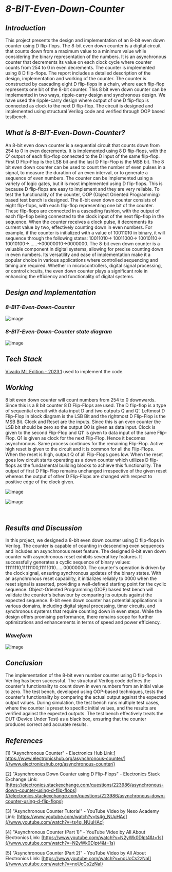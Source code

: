 # ***8-BIT-Even-Down-Counter***
## ***Introduction***
This project presents the design and implementation of an 8-bit even down counter using D flip-flops. The 8-bit even down counter is a digital circuit that counts down from a maximum value to a minimum value while considering the binary representation of the numbers. It is an asynchronous counter that decrements its value on each clock cycle where counter counts from 254 to 0 in even decrements. The counter is implemented using 8 D flip-flops. The report includes a detailed description of the design, implementation and working of the counter. The counter is constructed by cascading eight D flip-flops in a chain, where each flip-flop represents one bit of the 8-bit counter. This 8 bit even down counter can be implemented in two ways, ripple-carry design and synchronous design. We have used the ripple-carry design where output of one  D flip-flop is connected as clock to the next D flip-flop. The circuit is designed and implemented using structural Verilog code and verified through OOP based testbench.

## ***What is 8-BIT-Even-Down-Counter?***
 An 8-bit even down counter is a sequential circuit that counts down from 254 to 0 in even decrements. It is implemented using 8 D flip-flops, with the Q’ output of each flip-flop connected to the D input of the same flip-flop. First D Flip-Flop is the LSB bit and the last D Flip-Flop is the MSB bit. The 8 bit even down counter can be used to count the number of even pulses in a signal, to measure the duration of an even interval, or to generate a sequence of even numbers. The counter can be implemented using a variety of logic gates, but it is most implemented using D flip-flops. This is because D flip-flops are easy to implement and they are very reliable. 
To test the functionality of the counter, OOP (Object Oriented Programming) based test bench is designed. The 8-bit even down counter consists of eight flip-flops, with each flip-flop representing one bit of the counter. These flip-flops are connected in a cascading fashion, with the output of each flip-flop being connected to the clock input of the next flip-flop in the sequence. When the counter receives a clock pulse, it decrements its current value by two, effectively counting down in even numbers. For example, if the counter is initialized with a value of 10011010 in binary, it will sequence through the following states: 10011010→ 10011000→ 10010110→ 10010100→......→00000010→0000000.
The 8-bit even down counter is a valuable component in digital systems, allowing for precise counting down in even numbers. Its versatility and ease of implementation make it a popular choice in various applications where controlled sequencing and timing are required. Whether in microcontrollers, digital signal processing, or control circuits, the even down counter plays a significant role in enhancing the efficiency and functionality of digital systems.


## ***Design and Implementation***
### ***8-BIT-Even-Down-Counter*** ###
![image](https://github.com/tusharshenoy/8-BIT-Even-Down-Counter/assets/107348474/896958ce-192b-43ae-b04f-bdd0b448c5e4)
<br>

### ***8-BIT-Even-Down-Counter state diagram*** ###
![image](https://github.com/tusharshenoy/8-BIT-Even-Down-Counter/assets/107348474/63b31d6a-9b82-46c5-8d9c-8847388a6f48)


## ***Tech Stack***
[Vivado ML Edition - 2023.1](https://www.xilinx.com/support/download/index.html/content/xilinx/en/downloadNav/vivado-design-tools/2023-1.html) used to implement the code.

## ***Working***

8 bit even down counter will count numbers from 254 to 0 downwards. Since this is a 8 bit counter 8 D Flip-Flops are used. The D flip-flop is a type of sequential circuit with data input D and two outputs Q and Q’. Leftmost D Flip-Flop in block diagram is the LSB Bit and the rightmost D Flip-Flop is the MSB Bit. Clock and Reset are the inputs. Since this is an even counter the LSB bit should be zero so the output Q0 is given as data input. Clock is given to the second Flip-Flop and Q1’ is given to data input of the same Flip-Flop. Q1 is given as clock for the next Flip-Flop. Hence it becomes asynchronous. Same process continues for the remaining Flip-Flop. Active high reset is given to the circuit and it is common for all the Flip-Flops. When the reset is high, output Q of all Flip-Flops goes low. When the reset goes low circuit starts operating as a down counter which utilizes D flip-flops as the fundamental building blocks to achieve this functionality. The output of first D Flip-Flop remains unchanged irrespective of the given reset whereas the output of other D Flip-Flops are changed with respect to positive edge of the clock given.


![image](https://github.com/tusharshenoy/4-BIT-Johnson-Counter/assets/107348474/e6b54667-ae5f-41c6-afa3-34fde4f3ff9e)

![image](https://github.com/tusharshenoy/8-BIT-Even-Down-Counter/assets/107348474/c33511cc-17e1-4fcb-a6a7-9a16da4c592b)


<br>

##	***Results and Discussion*** ##

In this project, we designed a 8-bit even down counter using D flip-flops in Verilog. The counter is capable of counting in descending even sequences and includes an asynchronous reset feature. The designed 8-bit even down counter with asynchronous reset exhibits several key features. It successfully generates a cyclic sequence of binary values: 11111110,11111100,11111010......00000000. The counter's operation is driven by the clock signal, ensuring synchronous updates of the binary states. With an asynchronous reset capability, it initializes reliably to 0000 when the reset signal is asserted, providing a well-defined starting point for the cyclic sequence. Object-Oriented Programming (OOP) based test bench will validate the counter's behaviour by comparing its outputs against the expected sequence. 8-bit even down counter has potential applications in various domains, including digital signal processing, timer circuits, and synchronous systems that require counting down in even steps. While the design offers promising performance, there remains scope for further optimizations and enhancements in terms of speed and power efficiency.


### ***Waveform*** ###
![image](https://github.com/tusharshenoy/8-BIT-Even-Down-Counter/assets/107348474/6a525b36-ea0f-45f0-8cc4-2ab5b4508126)




##	***Conclusion*** ##

The implementation of the 8-bit even number counter using D flip-flops in Verilog has been successful. The structural Verilog code defines the counter's functionality to count down in even numbers from an initial value to zero. The test bench, developed using OOP-based techniques, tests the counter's functionality by comparing the actual output against the expected output values. During simulation, the test bench runs multiple test cases, where the counter is preset to specific initial values, and the results are verified against the expected outputs. The test bench effectively treats the DUT (Device Under Test) as a black box, ensuring that the counter produces correct and accurate results.

##	***References*** ##
[1] "Asynchronous Counter" - Electronics Hub Link:[ https://www.electronicshub.org/asynchronous-counter/](//www.electronicshub.org/asynchronous-counter/)

[2] "Asynchronous Down Counter using D Flip-Flops" - Electronics Stack Exchange Link: [https://electronics.stackexchange.com/questions/223986/asynchronous-down-counter-using-d-flip-flops](//electronics.stackexchange.com/questions/223986/asynchronous-down-counter-using-d-flip-flops)

[3] "Asynchronous Counter Tutorial" - YouTube Video by Neso Academy Link: [https://www.youtube.com/watch?v=ts4g_NUuHAc](//www.youtube.com/watch?v=ts4g_NUuHAc)

[4] "Asynchronous Counter (Part 1)" - YouTube Video by All About Electronics Link: [https://www.youtube.com/watch?v=N2yWk0Dlpt4&t=1s](//www.youtube.com/watch?v=N2yWk0Dlpt4&t=1s)

[5] "Asynchronous Counter (Part 2)" - YouTube Video by All About Electronics Link: [https://www.youtube.com/watch?v=noUcCs2zNaI](//www.youtube.com/watch?v=noUcCs2zNaI)

